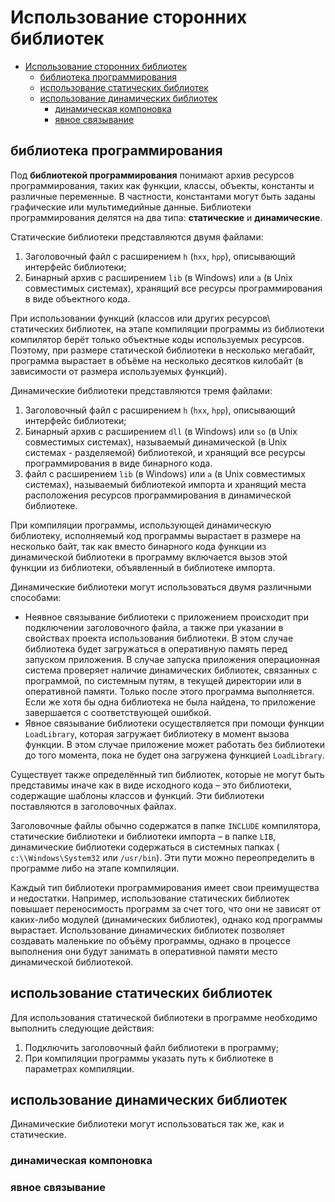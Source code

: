 # Использование сторонних библиотек

- [Использование сторонних библиотек](#использование-сторонних-библиотек)
  - [библиотека программирования](#библиотека-программирования)
  - [использование статических библиотек](#использование-статических-библиотек)
  - [использование динамических библиотек](#использование-динамических-библиотек)
    - [динамическая компоновка](#динамическая-компоновка)
    - [явное связывание](#явное-связывание)

## библиотека программирования

Под __библиотекой программирования__ понимают архив ресурсов программирования, таких как функции, классы, объекты, константы и различные переменные. В частности, константами могут быть заданы графические или мультимедийные данные. Библиотеки программирования делятся на два типа: __статические__ и __динамические__.

Статические библиотеки представляются двумя файлами:

1. Заголовочный файл с расширением `h` (`hxx`, `hpp`), описывающий интерфейс библиотеки;
2. Бинарный архив с расширением `lib` (в Windows) или `а` (в Unix совместимых системах), хранящий все ресурсы программирования в виде объектного кода.

При использовании функций (классов или других ресурсов\ статических библиотек, на этапе компиляции программы из библиотеки компилятор берёт только объектные коды используемых ресурсов. Поэтому, при размере статической библиотеки в несколько мегабайт, программа вырастает в объёме на несколько десятков килобайт (в зависимости от размера используемых функций).

Динамические библиотеки представляются тремя файлами:

1. Заголовочный файл с расширением `h` (`hxx`, `hpp`), описывающий интерфейс библиотеки;
2. Бинарный архив с расширением `dll` (в Windows) или `so` (в Unix совместимых системах), называемый динамической (в Unix системах - разделяемой) библиотекой, и хранящий все ресурсы программирования в виде бинарного кода.
3. файл с расширением `lib` (в Windows) или `а` (в Unix совместимых системах), называемый библиотекой импорта и хранящий места расположения ресурсов программирования в динамической библиотеке.

При компиляции программы, использующей динамическую библиотеку, исполняемый код программы вырастает в размере на несколько байт, так как вместо бинарного кода функции из динамической библиотеки в программу включается вызов этой функции из библиотеки, объявленный в библиотеке импорта.

Динамические библиотеки могут использоваться двумя различными способами:

- Неявное связывание библиотеки с приложением происходит при подключении заголовочного файла, а также при указании в свойствах проекта использования библиотеки. В этом случае библиотека будет загружаться в оперативную память перед запуском приложения. В случае запуска приложения операционная система проверяет наличие динамических библиотек, связанных с программой, по системным путям, в текущей директории или в оперативной памяти. Только после этого программа выполняется. Если же хотя бы одна библиотека не была найдена, то приложение завершается с соответствующей ошибкой.
- Явное связывание библиотеки осуществляется при помощи функции `LoadLibrary`, которая загружает библиотеку в момент вызова функции. В этом случае приложение может работать без библиотеки до того момента, пока не будет она загружена функцией `LoadLibrary`.

Существует также определённый тип библиотек, которые не могут быть представимы иначе как в виде исходного кода – это библиотеки, содержащие шаблоны классов и функций. Эти библиотеки поставляются в заголовочных файлах.

Заголовочные файлы обычно содержатся в папке `INCLUDE` компилятора, статические библиотеки и библиотеки импорта – в папке `LIB`, динамические библиотеки содержаться в системных папках ( `c:\\Windows\System32` или `/usr/bin`). Эти пути можно переопределить в программе либо на этапе компиляции.

Каждый тип библиотеки программирования имеет свои преимущества и недостатки. Например, использование статических библиотек повышает переносимость программ за счет того, что они не зависят от каких-либо модулей (динамических библиотек), однако код программы вырастает. Использование динамических библиотек позволяет создавать маленькие по объёму программы, однако в процессе выполнения они будут занимать в оперативной памяти место динамической библиотекой.

## использование статических библиотек

Для использования статической библиотеки в программе необходимо выполнить следующие действия:

1. Подключить заголовочный файл библиотеки в программу;
2. При компиляции программы указать путь к библиотеке в параметрах компиляции.

## использование динамических библиотек

Динамические библиотеки могут использоваться так же, как и статические.

### динамическая компоновка

### явное связывание
